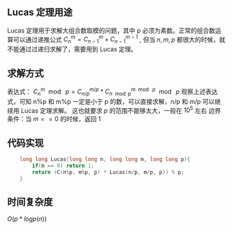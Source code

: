 ## Lucas 定理用途

Lucas 定理用于求解大组合数取模的问题，其中 p 必须为素数。正常的组合数运算可以通过递推公式 $C_{n}^{m} = C_{n-1}^{m} + C_{n-1}^{m-1}$ , 但当 $n,m,p$ 都很大的时候，就不能通过过递归求解了，需要用到 Lucas 定理。

## 求解方式

表达式： $C_{n}^{m}\mod\ p = C_{n/p}^{m/p} * C_{n\mod p}^{m\mod\ p}\mod\ p$ 观察上述表达式，可知 n%p 和 m%p 一定是小于 p 的数，可以直接求解，n/p 和 m/p 可以继续用 Lucas 定理求解。
这也就要求 $p$ 的范围不能够太大，一般在 $10^5$ 左右
边界条件：当 $m==0$ 的时候，返回 1

## 代码实现

``` cpp
    long long Lucas(long long n, long long m, long long p){
    	if(m == 0) return 1;
    	return (C(n%p, m%p, p) * Lucas(n/p, m/p, p)) % p;
    }
```

## 时间复杂度

 $O(p*logp(n))$ 
